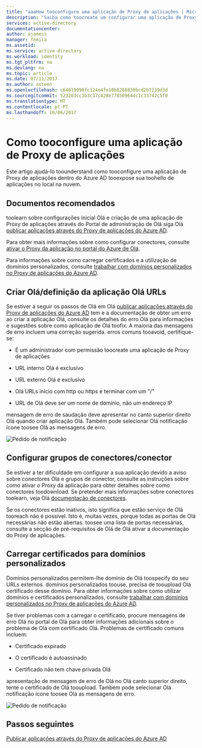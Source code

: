 ```yaml
---
title: "aaaHow tooconfigure uma aplicação de Proxy de aplicações | Microsoft Docs"
description: "Saiba como toocreate um configurar uma aplicação de Proxy de aplicações em alguns passos simples"
services: active-directory
documentationcenter: 
author: ajamess
manager: femila
ms.assetid: 
ms.service: active-directory
ms.workload: identity
ms.tgt_pltfrm: na
ms.devlang: na
ms.topic: article
ms.date: 07/11/2017
ms.author: asteen
ms.openlocfilehash: c64019098fc124e4fe10b8288830bcd2b7239d3d
ms.sourcegitcommit: 523283cc1b3c37c428e77850964dc1c33742c5f0
ms.translationtype: MT
ms.contentlocale: pt-PT
ms.lasthandoff: 10/06/2017
---
```

# <a name="how-tooconfigure-an-application-proxy-application"></a>Como tooconfigure uma aplicação de Proxy de aplicações

Este artigo ajudá-lo toounderstand como tooconfigure uma aplicação de Proxy de aplicações dentro do Azure AD tooexpose sua toohello de aplicações no local na nuvem.

## <a name="recommended-documents"></a>Documentos recomendados 

toolearn sobre configurações inicial Olá e criação de uma aplicação de Proxy de aplicações através do Portal de administração de Olá siga Olá [publicar aplicações através do Proxy de aplicações do Azure AD](https://docs.microsoft.com/azure/active-directory/application-proxy-publish-azure-portal).

Para obter mais informações sobre como configurar conectores, consulte [ativar o Proxy da aplicação no portal do Azure de Olá](active-directory-application-proxy-enable.md).

Para informações sobre como carregar certificados e a utilização de domínios personalizados, consulte [trabalhar com domínios personalizados no Proxy de aplicações do Azure AD](https://docs.microsoft.com/azure/active-directory/active-directory-application-proxy-custom-domains).

## <a name="create-hello-applicationsetting-hello-urls"></a>Criar Olá/definição da aplicação Olá URLs

Se estiver a seguir os passos de Olá em Olá [publicar aplicações através do Proxy de aplicações do Azure AD](https://docs.microsoft.com/azure/active-directory/application-proxy-publish-azure-portal) tem e a documentação de obter um erro ao criar a aplicação Olá, consulte os detalhes do erro Olá para informações e sugestões sobre como aplicação de Olá toofix. A maioria das mensagens de erro incluem uma correção sugerida. erros comuns tooavoid, certifique-se:

-   É um administrador com permissão toocreate uma aplicação de Proxy de aplicações

-   URL interno Olá é exclusivo

-   URL externo Olá é exclusivo

-   Olá URLs início com http ou https e terminar com um "/"

-   URL de Olá deve ser um nome de domínio, não um endereço IP

mensagem de erro de saudação deve apresentar no canto superior direito Olá quando criar aplicação Olá. Também pode selecionar Olá notificação ícone toosee Olá as mensagens de erro.

   ![Pedido de notificação](./media/application-proxy-config-how-to/error-message.png)

## <a name="configure-connectorsconnector-groups"></a>Configurar grupos de conectores/conector

Se estiver a ter dificuldade em configurar a sua aplicação devido a aviso sobre conectores Olá e grupos de conector, consulte as instruções sobre como ativar o Proxy da aplicação para obter detalhes sobre como conectores toodownload. Se pretender mais informações sobre conectores toolearn, veja Olá [documentação de conectores](https://docs.microsoft.com/azure/active-directory/application-proxy-understand-connectors).

Se os conectores estão inativos, isto significa que estão serviço de Olá tooreach não é possível. Isto é, muitas vezes, porque todas as portas de Olá necessárias não estão abertas. toosee uma lista de portas necessárias, consulte a secção de pré-requisitos de Olá de Olá ativar a documentação do Proxy de aplicações.

## <a name="upload-certificates-for-custom-domains"></a>Carregar certificados para domínios personalizados

Domínios personalizados permitem-lhe domínio de Olá toospecify do seu URLs externos. domínios personalizados toouse, precisa de tooupload Olá certificado desse domínio. Para obter informações sobre como utilizar domínios e certificados personalizados, consulte [trabalhar com domínios personalizados no Proxy de aplicações do Azure AD](https://docs.microsoft.com/azure/active-directory/active-directory-application-proxy-custom-domains). 

Se tiver problemas com a carregar o certificado, procure mensagens de erro Olá no portal de Olá para obter informações adicionais sobre o problema de Olá com certificado Olá. Problemas de certificado comuns incluem:

-   Certificado expirado

-   O certificado é autoassinado

-   Certificado não tem chave privada Olá

apresentação de mensagem de erro de Olá no Olá canto superior direito, tente o certificado de Olá tooupload. Também pode selecionar Olá notificação ícone toosee Olá as mensagens de erro.

   ![Pedido de notificação](./media/application-proxy-config-how-to/error-message2.png)

## <a name="next-steps"></a>Passos seguintes
[Publicar aplicações através do Proxy de aplicações do Azure AD](application-proxy-publish-azure-portal.md)
